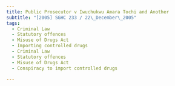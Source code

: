 ```yaml
---
title: Public Prosecutor v Iwuchukwu Amara Tochi and Another 
subtitle: "[2005] SGHC 233 / 22\_December\_2005"
tags:
  - Criminal Law
  - Statutory offences
  - Misuse of Drugs Act
  - Importing controlled drugs
  - Criminal Law
  - Statutory offences
  - Misuse of Drugs Act
  - Conspiracy to import controlled drugs

---
```


